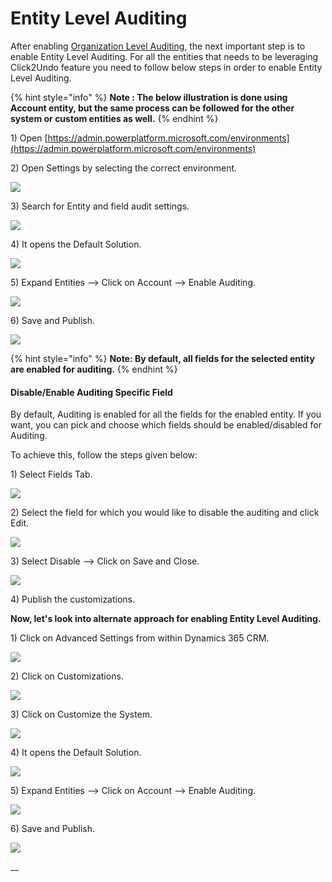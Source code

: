# Entity Level Auditing

After enabling [Organization Level Auditing](https://docs.inogic.com/click2undo/prerequisities/organization-level-auditing), the next important step is to enable Entity Level Auditing. For all the entities that needs to be leveraging Click2Undo feature you need to follow below steps in order to enable Entity Level Auditing.&#x20;

{% hint style="info" %}
**Note : The below illustration is done using Account entity, but the same process can be followed for the other system or custom entities as well.**
{% endhint %}

1\) Open [https://admin.powerplatform.microsoft.com/environments](https://admin.powerplatform.microsoft.com/environments)

2\) Open Settings by selecting the correct environment.

![](<../../.gitbook/assets/image (226).png>)

3\) Search for Entity and field audit settings.

![](<../../.gitbook/assets/image (20).png>)

4\) It opens the Default Solution.

&#x20;

![](<../../.gitbook/assets/image (164).png>)

5\) Expand Entities --> Click on Account --> Enable Auditing.

![](<../../.gitbook/assets/image (13).png>)

6\) Save and Publish.

![](<../../.gitbook/assets/image (35).png>)

{% hint style="info" %}
**Note: By default, all fields for the selected entity are enabled for auditing.**
{% endhint %}

#### Disable/Enable Auditing Specific Field&#x20;

By default, Auditing is enabled for all the fields for the enabled entity. If you want, you can pick and choose which fields should be enabled/disabled for Auditing.&#x20;

To achieve this, follow the steps given below:

1\) Select Fields Tab.

![](<../../.gitbook/assets/image (209).png>)

2\) Select the field for which you would like to disable the auditing and click Edit.

![](<../../.gitbook/assets/image (99).png>)

3\) Select Disable --> Click on Save and Close.

![](<../../.gitbook/assets/image (80).png>)

4\) Publish the customizations.

**Now, let's look into alternate approach for enabling Entity Level Auditing.**

1\) Click on Advanced Settings from within Dynamics 365 CRM.

![](<../../.gitbook/assets/image (108).png>)

2\) Click on Customizations.

![](<../../.gitbook/assets/image (70).png>)

3\) Click on Customize the System.

![](<../../.gitbook/assets/image (179).png>)

4\) It opens the Default Solution.

![](<../../.gitbook/assets/image (240).png>)

5\) Expand Entities --> Click on Account --> Enable Auditing.

![](<../../.gitbook/assets/image (173).png>)

6\) Save and Publish.

![](<../../.gitbook/assets/image (21).png>)

__
